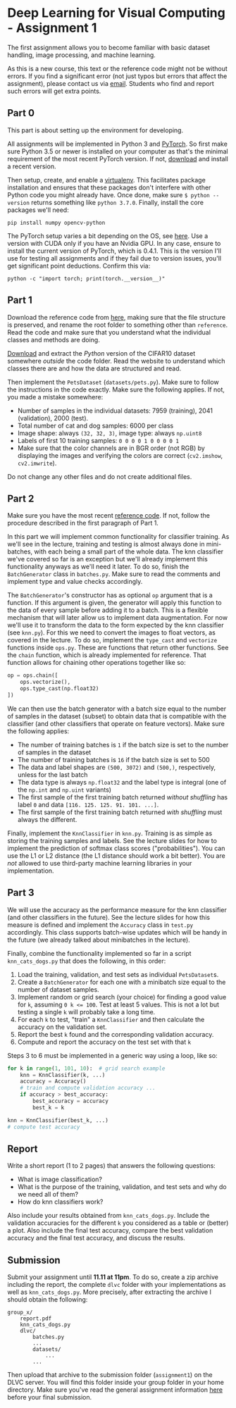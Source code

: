 
# Deep Learning for Visual Computing - Assignment 1

The first assignment allows you to become familiar with basic dataset handling, image processing, and machine learning.

As this is a new course, this text or the reference code might not be without errors. If you find a significant error (not just typos but errors that affect the assignment), please contact us via [email](mailto:dlvc@cvl.tuwien.ac.at). Students who find and report such errors will get extra points.

## Part 0

This part is about setting up the environment for developing. 

All assignments will be implemented in Python 3 and [PyTorch](https://pytorch.org/). So first make sure Python 3.5 or newer is installed on your computer as that's the minimal requirement of the most recent PyTorch version. If not, [download](https://www.python.org/downloads/) and install a recent version.

Then setup, create, and enable a [virtualenv](https://virtualenv.pypa.io/en/stable/userguide/#usage). This facilitates package installation and ensures that these packages don't interfere with other Python code you might already have. Once done, make sure `$ python --version` returns something like `python 3.7.0`. Finally, install the core packages we'll need:

    pip install numpy opencv-python

The PyTorch setup varies a bit depending on the OS, see [here](https://pytorch.org/). Use a version with CUDA only if you have an Nvidia GPU. In any case, ensure to install the current version of PyTorch, which is 0.4.1. This is the version I'll use for testing all assignments and if they fail due to version issues, you'll get significant point deductions. Confirm this via:

    python -c "import torch; print(torch.__version__)"

## Part 1

Download the reference code from [here](https://github.com/cpra/dlvc2018/tree/master/assignments/reference), making sure that the file structure is preserved, and rename the root folder to something other than `reference`. Read the code and make sure that you understand what the individual classes and methods are doing.

[Download](https://www.cs.toronto.edu/~kriz/cifar.html) and extract the *Python* version of the CIFAR10 dataset somewhere *outside* the code folder. Read the website to understand which classes there are and how the data are structured and read.

Then implement the `PetsDataset` (`datasets/pets.py`). Make sure to follow the instructions in the code exactly. Make sure the following applies. If not, you made a mistake somewhere:

* Number of samples in the individual datasets: 7959 (training), 2041 (validation), 2000 (test).
* Total number of cat and dog samples: 6000 per class
* Image shape: always `(32, 32, 3)`, image type: always `np.uint8`
* Labels of first 10 training samples: `0 0 0 0 1 0 0 0 0 1`
* Make sure that the color channels are in BGR order (not RGB) by displaying the images and verifying the colors are correct (`cv2.imshow`, `cv2.imwrite`).

Do not change any other files and do not create additional files.

## Part 2

Make sure you have the most recent [reference code](https://github.com/cpra/dlvc2018/tree/master/assignments/reference). If not, follow the procedure described in the first paragraph of Part 1.

In this part we will implement common functionality for classifier training. As we'll see in the lecture, training and testing is almost always done in mini-batches, with each being a small part of the whole data. The knn classifier we've covered so far is an exception but we'll already implement this functionality anyways as we'll need it later. To do so, finish the `BatchGenerator` class in `batches.py`. Make sure to read the comments and implement type and value checks accordingly.

The `BatchGenerator`'s constructor has as optional `op` argument that is a function. If this argument is given, the generator will apply this function to the data of every sample before adding it to a batch. This is a flexible mechanism that will later allow us to implement data augmentation. For now we'll use it to transform the data to the form expected by the knn classifier (see `knn.py`). For this we need to convert the images to float vectors, as covered in the lecture. To do so, implement the `type_cast` and `vectorize` functions inside `ops.py`. These are functions that return other functions. See the `chain` function, which is already implemented for reference. That function allows for chaining other operations together like so:

```python
op = ops.chain([
    ops.vectorize(),
    ops.type_cast(np.float32)
])
```

We can then use the batch generator with a batch size equal to the number of samples in the dataset (subset) to obtain data that is compatible with the classifier (and other classifiers that operate on feature vectors). Make sure the following applies:

* The number of training batches is `1` if the batch size is set to the number of samples in the dataset
* The number of training batches is `16` if the batch size is set to 500
* The data and label shapes are `(500, 3072)` and `(500,)`, respectively, unless for the last batch
* The data type is always `np.float32` and the label type is integral (one of the `np.int` and `np.uint` variants)
* The first sample of the first training batch returned *without shuffling* has label `0` and data `[116. 125. 125. 91. 101. ...]`.
* The first sample of the first training batch returned *with shuffling* must always the different.

Finally, implement the `KnnClassifier` in `knn.py`. Training is as simple as storing the training samples and labels. See the lecture slides for how to implement the prediction of softmax class scores ("probabilities"). You can use the L1 or L2 distance (the L1 distance should work a bit better). You are *not* allowed to use third-party machine learning libraries in your implementation.

## Part 3

We will use the accuracy as the performance measure for the knn classifier (and other classifiers in the future). See the lecture slides for how this measure is defined and implement the `Accuracy` class in `test.py` accordingly. This class supports batch-wise updates which will be handy in the future (we already talked about minibatches in the lecture).

Finally, combine the functionality implemented so far in a script `knn_cats_dogs.py` that does the following, in this order:

1. Load the training, validation, and test sets as individual `PetsDataset`s.
2. Create a `BatchGenerator` for each one with a minibatch size equal to the number of dataset samples.
3. Implement random or grid search (your choice) for finding a good value for `k`, assuming `0 k <= 100`. Test at least 5 values. This is not a lot but testing a single `k` will probably take a long time.
4. For each `k` to test, "train" a `KnnClassifier` and then calculate the accuracy on the validation set.
5. Report the best `k` found and the corresponding validation accuracy.
6. Compute and report the accuracy on the test set with that `k`

Steps 3 to 6 must be implemented in a generic way using a loop, like so:

```python
for k in range(1, 101, 10):  # grid search example
    knn = KnnClassifier(k, ...)
    accuracy = Accuracy()
    # train and compute validation accuracy ...
    if accuracy > best_accuracy:
        best_accuracy = accuracy
        best_k = k

knn = KnnClassifier(best_k, ...)
# compute test accuracy
```

## Report

Write a short report (1 to 2 pages) that answers the following questions:

* What is image classification?
* What is the purpose of the training, validation, and test sets and why do we need all of them?
* How do knn classifiers work?

Also include your results obtained from `knn_cats_dogs.py`. Include the validation accuracies for the different `k` you considered as a table or (better) a plot. Also include the final test accuracy, compare the best validation accuracy and the final test accuracy, and discuss the results.

## Submission

Submit your assignment until **11.11 at 11pm**. To do so, create a zip archive including the report, the complete `dlvc` folder with your implementations as well as `knn_cats_dogs.py`. More precisely, after extracting the archive I should obtain the following:

    group_x/
        report.pdf
        knn_cats_dogs.py
        dlvc/
            batches.py
            ...
            datasets/
                ...
            ...

Then upload that archive to the submission folder (`assignment1`) on the DLVC server. You will find this folder inside your group folder in your home directory. Make sure you've read the general assignment information [here](https://github.com/cpra/dlvc2018/blob/master/assignments/general.md) before your final submission.
